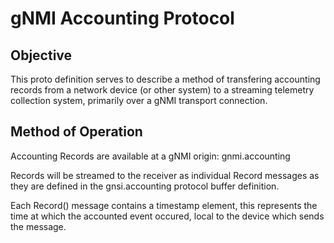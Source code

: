 # gNMI Accounting Protocol

## Objective

This proto definition serves to describe a method of transfering
accounting records from a network device (or other system) to a
streaming telemetry collection system, primarily over a gNMI
transport connection.

## Method of Operation

Accounting Records are available at a gNMI origin:
   gnmi.accounting

Records will be streamed to the receiver as individual Record
messages as they are defined in the gnsi.accounting protocol buffer
definition.

Each Record() message contains a timestamp element, this represents the
time at which the accounted event occured, local to the device which sends
the message.
